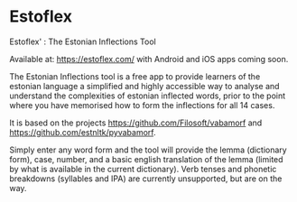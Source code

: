 # Estoflex
Estoflex' : The Estonian Inflections Tool

Available at: https://estoflex.com/ with Android and iOS apps coming soon.

The Estonian Inflections tool is a free app to provide learners of the estonian language a simplified and highly accessible way to analyse and understand the complexities of estonian inflected words, prior to the point where you have memorised how to form the inflections for all 14 cases.

It is based on the projects https://github.com/Filosoft/vabamorf and https://github.com/estnltk/pyvabamorf.

Simply enter any word form and the tool will provide the lemma (dictionary form), case, number, and a basic english translation of the lemma (limited by what is available in the current dictionary). Verb tenses and phonetic breakdowns (syllables and IPA) are currently unsupported, but are on the way.
